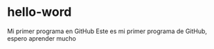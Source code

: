 # hello-word
Mi primer programa en GitHub
Este es mi primer programa de GitHub, espero aprender mucho
